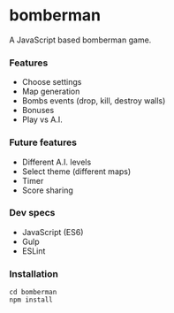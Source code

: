 # bomberman

A JavaScript based bomberman game.

### Features

* Choose settings
* Map generation
* Bombs events (drop, kill, destroy walls)
* Bonuses
* Play vs A.I.

### Future features

* Different A.I. levels
* Select theme (different maps)
* Timer
* Score sharing

### Dev specs

* JavaScript (ES6)
* Gulp
* ESLint

### Installation

```Shell
cd bomberman
npm install
```
